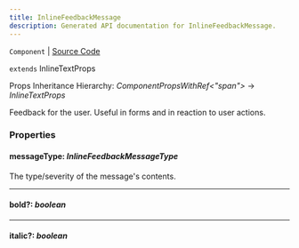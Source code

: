 ```yaml
---
title: InlineFeedbackMessage
description: Generated API documentation for InlineFeedbackMessage.
---
```


`Component` | [Source Code](https://github.com/mrCamelCode/jtjs-react/blob/0e141e63e22c212c71ce52ba40f0472cc9028516/lib/components/structured-information/InlineFeedbackMessage.tsx#L20)

`extends` InlineTextProps

Props Inheritance Hierarchy: _ComponentPropsWithRef<"span">_ -> _InlineTextProps_

Feedback for the user. Useful in forms and in reaction to user actions.

### Properties

#### messageType: _InlineFeedbackMessageType_

The type/severity of the message's contents.

---

#### bold?: _boolean_

---

#### italic?: _boolean_